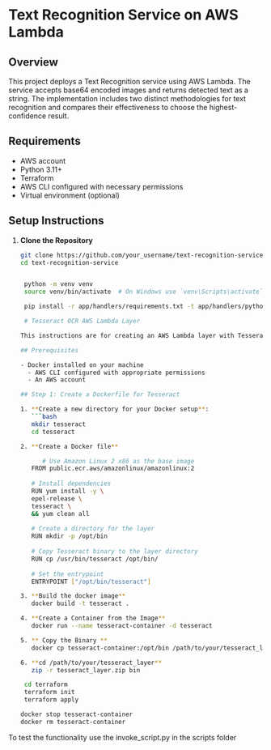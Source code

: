 # Text Recognition Service on AWS Lambda

## Overview

This project deploys a Text Recognition service using AWS Lambda. The service accepts base64 encoded images and returns detected text as a string. The implementation includes two distinct methodologies for text recognition and compares their effectiveness to choose the highest-confidence result.


## Requirements

- AWS account
- Python 3.11+
- Terraform
- AWS CLI configured with necessary permissions
- Virtual environment (optional)

## Setup Instructions

1. **Clone the Repository**

   ```bash
   git clone https://github.com/your_username/text-recognition-service.git
   cd text-recognition-service


    python -m venv venv
    source venv/bin/activate  # On Windows use `venv\Scripts\activate`
   
    pip install -r app/handlers/requirements.txt -t app/handlers/python/
   
    # Tesseract OCR AWS Lambda Layer

   This instructions are for creating an AWS Lambda layer with Tesseract OCR, enabling the use of Tesseract in your Lambda functions.
   
   ## Prerequisites
   
   - Docker installed on your machine
     - AWS CLI configured with appropriate permissions
     - An AWS account
   
   ## Step 1: Create a Dockerfile for Tesseract
   
   1. **Create a new directory for your Docker setup**:
      ```bash
      mkdir tesseract
      cd tesseract
   
   2. **Create a Docker file**
   
         # Use Amazon Linux 2 x86 as the base image
      FROM public.ecr.aws/amazonlinux/amazonlinux:2
      
      # Install dependencies
      RUN yum install -y \
      epel-release \
      tesseract \
      && yum clean all
      
      # Create a directory for the layer
      RUN mkdir -p /opt/bin
      
      # Copy Tesseract binary to the layer directory
      RUN cp /usr/bin/tesseract /opt/bin/
      
      # Set the entrypoint
      ENTRYPOINT ["/opt/bin/tesseract"]

   3. **Build the docker image** 
      docker build -t tesseract .

   4. **Create a Container from the Image** 
      docker run --name tesseract-container -d tesseract
   
   5. ** Copy the Binary **
      docker cp tesseract-container:/opt/bin /path/to/your/tesseract_layer

   6. **cd /path/to/your/tesseract_layer**
      zip -r tesseract_layer.zip bin

    cd terraform
    terraform init
    terraform apply

   docker stop tesseract-container
   docker rm tesseract-container


    ```

   
To test the functionality use the invoke_script.py in the scripts folder

